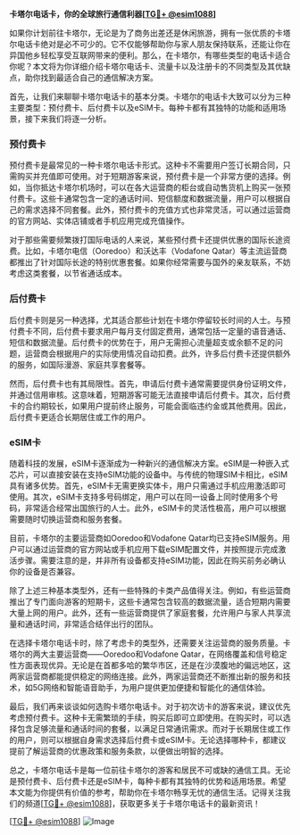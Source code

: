 **卡塔尔电话卡，你的全球旅行通信利器[[TG💪+ @esim1088](https://t.me/s/esim1088)]**

如果你计划前往卡塔尔，无论是为了商务出差还是休闲旅游，拥有一张优质的卡塔尔电话卡绝对是必不可少的。它不仅能够帮助你与家人朋友保持联系，还能让你在异国他乡轻松享受互联网带来的便利。那么，在卡塔尔，有哪些类型的电话卡适合你呢？本文将为你详细介绍卡塔尔电话卡、流量卡以及注册卡的不同类型及其优缺点，助你找到最适合自己的通信解决方案。

首先，让我们来聊聊卡塔尔电话卡的基本分类。卡塔尔的电话卡大致可以分为三种主要类型：预付费卡、后付费卡以及eSIM卡。每种卡都有其独特的功能和适用场景，接下来我们将逐一分析。

### 预付费卡

预付费卡是最常见的一种卡塔尔电话卡形式。这种卡不需要用户签订长期合同，只需购买并充值即可使用。对于短期游客来说，预付费卡是一个非常方便的选择。例如，当你抵达卡塔尔机场时，可以在各大运营商的柜台或自动售货机上购买一张预付费卡。这些卡通常包含一定的通话时间、短信额度和数据流量，用户可以根据自己的需求选择不同套餐。此外，预付费卡的充值方式也非常灵活，可以通过运营商的官方网站、实体店铺或者手机应用完成充值操作。

对于那些需要频繁拨打国际电话的人来说，某些预付费卡还提供优惠的国际长途资费。比如，卡塔尔电信（Ooredoo）和沃达丰（Vodafone Qatar）等主流运营商都推出了针对国际长途的特别优惠套餐。如果你经常需要与国外的亲友联系，不妨考虑这类套餐，以节省通话成本。

### 后付费卡

后付费卡则是另一种选择，尤其适合那些计划在卡塔尔停留较长时间的人士。与预付费卡不同，后付费卡要求用户每月支付固定费用，通常包括一定量的语音通话、短信和数据流量。后付费卡的优势在于，用户无需担心流量超支或余额不足的问题，运营商会根据用户的实际使用情况自动扣费。此外，许多后付费卡还提供额外的服务，如国际漫游、家庭共享套餐等。

然而，后付费卡也有其局限性。首先，申请后付费卡通常需要提供身份证明文件，并通过信用审核。这意味着，短期游客可能无法直接申请后付费卡。其次，后付费卡的合约期较长，如果用户提前终止服务，可能会面临违约金或其他费用。因此，后付费卡更适合长期居住或工作的用户。

### eSIM卡

随着科技的发展，eSIM卡逐渐成为一种新兴的通信解决方案。eSIM是一种嵌入式芯片，可以直接安装在支持eSIM功能的设备中。与传统的物理SIM卡相比，eSIM具有诸多优势。首先，eSIM卡无需更换实体卡，用户只需通过手机应用激活即可使用。其次，eSIM卡支持多号码绑定，用户可以在同一设备上同时使用多个号码，非常适合经常出国旅行的人士。此外，eSIM卡的灵活性极高，用户可以根据需要随时切换运营商和服务套餐。

目前，卡塔尔的主要运营商如Ooredoo和Vodafone Qatar均已支持eSIM服务。用户可以通过运营商的官方网站或手机应用下载eSIM配置文件，并按照提示完成激活步骤。需要注意的是，并非所有设备都支持eSIM功能，因此在购买前务必确认你的设备是否兼容。

除了上述三种基本类型外，还有一些特殊的卡类产品值得关注。例如，有些运营商推出了专门面向游客的短期卡，这些卡通常包含较高的数据流量，适合短期内需要大量上网的用户。此外，还有一些运营商提供了家庭套餐，允许用户与家人共享流量和通话时间，非常适合结伴出行的团队。

在选择卡塔尔电话卡时，除了考虑卡的类型外，还需要关注运营商的服务质量。卡塔尔的两大主要运营商——Ooredoo和Vodafone Qatar，在网络覆盖和信号稳定性方面表现优异。无论是在首都多哈的繁华市区，还是在沙漠腹地的偏远地区，这两家运营商都能提供稳定的网络连接。此外，两家运营商还不断推出新的服务和技术，如5G网络和智能语音助手，为用户提供更加便捷和智能化的通信体验。

最后，我们再来谈谈如何选购卡塔尔电话卡。对于初次访卡的游客来说，建议优先考虑预付费卡。这种卡无需繁琐的手续，购买后即可立即使用。在购买时，可以选择包含足够流量和通话时间的套餐，以满足日常通讯需求。而对于长期居住或工作的用户，则可以根据自身需求选择后付费卡或eSIM卡。无论选择哪种卡，都建议提前了解运营商的优惠政策和服务条款，以便做出明智的选择。

总之，卡塔尔电话卡是每一位前往卡塔尔的游客和居民不可或缺的通信工具。无论是预付费卡、后付费卡还是eSIM卡，每种卡都有其独特的优势和适用场景。希望本文能为你提供有价值的参考，帮助你在卡塔尔畅享无忧的通信生活。记得关注我们的频道[[TG💪+ @esim1088](https://t.me/s/esim1088)]，获取更多关于卡塔尔电话卡的最新资讯！

[[TG💪+ @esim1088](https://t.me/s/esim1088)] ![Image](https://i.postimg.cc/4NQfJmqS/Snipaste-2025-05-13-00-14-12.png)